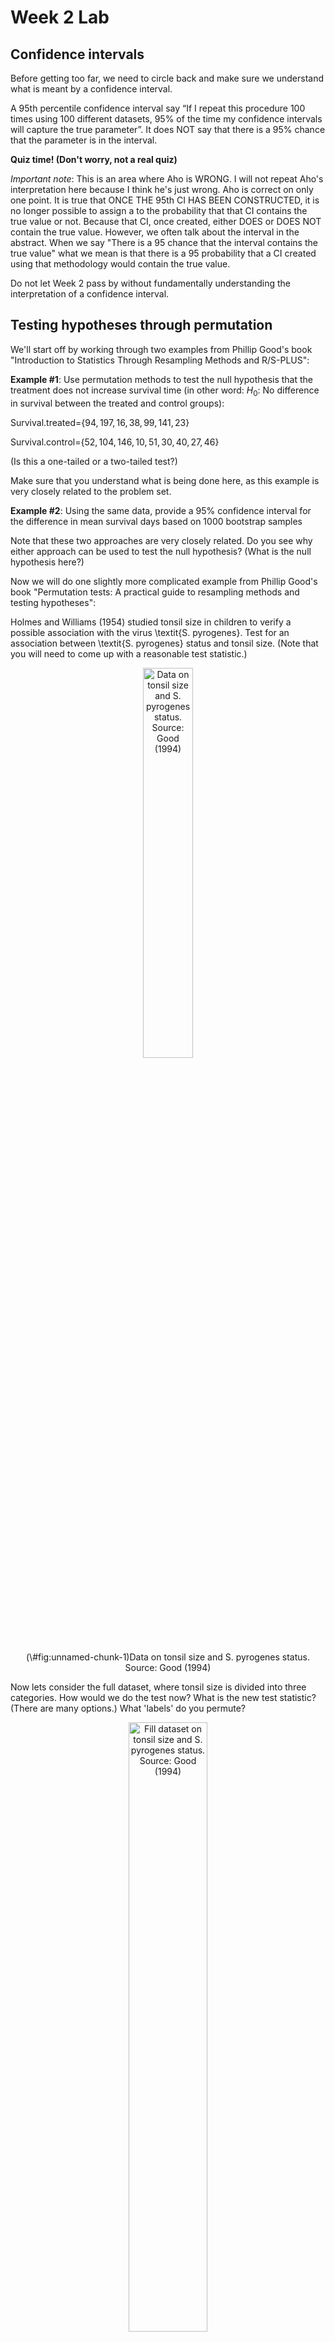 Week 2 Lab
=============

Confidence intervals
-----------------------

Before getting too far, we need to circle back and make sure we understand what is meant by a confidence interval. 

A 95th percentile confidence interval say “If I repeat this procedure 100 times using 100 different datasets, 95% of the time my confidence intervals will capture the true parameter”. It does NOT say that there is a 95% chance that the parameter is in the interval.

**Quiz time! (Don't worry, not a real quiz)**

*Important note*: This is an area where Aho is WRONG. I will not repeat Aho's interpretation here because I think he's just wrong. Aho is correct on only one point. It is true that ONCE THE 95th CI HAS BEEN CONSTRUCTED, it is no longer possible to assign a $%$ to the probability that that CI contains the true value or not. Because that CI, once created, either DOES or DOES NOT contain the true value. However, we often talk about the interval in the abstract. When we say "There is a 95$%$ chance that the interval contains the true value" what we mean is that there is a 95$%$ probability that a CI created using that methodology would contain the true value.

Do not let Week 2 pass by without fundamentally understanding the interpretation of a confidence interval. 

Testing hypotheses through permutation
------------------------------------

We'll start off by working through two examples from Phillip Good's book "Introduction to Statistics Through Resampling Methods and R/S-PLUS":

**Example #1**: Use permutation methods to test the null hypothesis that the treatment does not increase survival time (in other word: $H_{0}$: No difference in survival between the treated and control groups):

Survival.treated=$\{94,197,16,38,99,141,23 \}$

Survival.control=$\{52,104,146,10,51,30,40,27,46 \}$

(Is this a one-tailed or a two-tailed test?)

Make sure that you understand what is being done here, as this example is very closely related to the problem set.


**Example #2**: Using the same data, provide a 95% confidence interval for the difference in mean survival days based on 1000 bootstrap samples

Note that these two approaches are very closely related. Do you see why either approach can be used to test the null hypothesis? (What is the null hypothesis here?)

Now we will do one slightly more complicated example from Phillip Good's book "Permutation tests: A practical guide to resampling methods and testing hypotheses":

Holmes and Williams (1954) studied tonsil size in children to verify a possible association with the virus \textit{S. pyrogenes}. Test for an association between \textit{S. pyrogenes} status and tonsil size. (Note that you will need to come up with a reasonable test statistic.)

<div class="figure" style="text-align: center">
<img src="Table2categories.png" alt="Data on tonsil size and S. pyrogenes status. Source: Good (1994)" width="40%" />
<p class="caption">(\#fig:unnamed-chunk-1)Data on tonsil size and S. pyrogenes status. Source: Good (1994)</p>
</div>

Now lets consider the full dataset, where tonsil size is divided into three categories. How would we do the test now? What is the new test statistic? (There are many options.) What 'labels' do you permute?

<div class="figure" style="text-align: center">
<img src="Table3categories.png" alt="Fill dataset on tonsil size and S. pyrogenes status. Source: Good (1994)" width="50%" />
<p class="caption">(\#fig:unnamed-chunk-2)Fill dataset on tonsil size and S. pyrogenes status. Source: Good (1994)</p>
</div>

Basics of bootstrap and jackknife
------------------------------------

To get started with bootstrap and jackknife techniques, we start by working through a very simple example. First we simulate some data


```r
x<-seq(0,9,by=1)
```

This will constutute our "data". Let's print the result of sampling with replacement to get a sense for it...


```r
table(sample(x,size=length(x),replace=T))
```

```
## 
## 1 2 3 4 6 7 
## 1 2 2 1 2 2
```

Now we will write a little script to take bootstrap samples and calculate the means of each of these bootstrap samples


```r
xmeans<-vector(length=1000)
for (i in 1:1000)
  {
  xmeans[i]<-mean(sample(x,replace=T))
  }
```

The actual number of bootstrapped samples is arbitrary *at this point* but there are ways of characterizing the precision of the bootstrap (jackknife-after-bootstrap) which might inform the number of bootstrap samples needed. *In practice*, people tend to pick some arbitrary but large number of bootstrap samples because computers are so fast that it is often easy to draw far more samples than are actually needed. When calculation of the statistic is slow (as might be the case if you are using the samples to construct a phylogeny, for example), then you would need to be more concerned with the number of bootstrap samples. 

First, lets just look at a histogram of the bootstrapped means and plot the actual sample mean on the histogram for comparison



```r
hist(xmeans,breaks=30,col="pink")
abline(v=mean(x),lwd=2)
```

<img src="Week-2-lab_files/figure-html/unnamed-chunk-6-1.png" width="672" />

Calculating bias and standard error
-----------------------------------

From these we can calculate the bias and standard deviation for the mean (which is the "statistic"):

$$
\widehat{Bias_{boot}} = \left(\frac{1}{k}\sum^{k}_{i=1}\theta^{*}_{i}\right)-\hat{\theta}
$$


```r
bias.boot<-mean(xmeans)-mean(x)
bias.boot
```

```
## [1] -0.0191
```

```r
hist(xmeans,breaks=30,col="pink")
abline(v=mean(x),lwd=5,col="black")
abline(v=mean(xmeans),lwd=2,col="yellow")
```

<img src="Week-2-lab_files/figure-html/unnamed-chunk-7-1.png" width="672" />

$$
\widehat{s.e._{boot}} = \sqrt{\frac{1}{k-1}\sum^{k}_{i=1}(\theta^{*}_{i}-\bar{\theta^{*}})^{2}}
$$


```r
se.boot<-sd(xmeans)
```

We can find the confidence intervals in two ways:

Method #1: Assume the bootstrap statistics are normally distributed


```r
LL.boot<-mean(xmeans)-1.96*se.boot #where did 1.96 come from?
UL.boot<-mean(xmeans)+1.96*se.boot
LL.boot
```

```
## [1] 2.750336
```

```r
UL.boot
```

```
## [1] 6.211464
```

Method #2: Simply take the quantiles of the bootstrap statistics


```r
quantile(xmeans,c(0.025,0.975))
```

```
##   2.5%  97.5% 
## 2.6975 6.2000
```

Let's compare this to what we would have gotten if we had used normal distribution theory. First we have to calculate the standard error:


```r
se.normal<-sqrt(var(x)/length(x))
LL.normal<-mean(x)-qt(0.975,length(x)-1)*se.normal
UL.normal<-mean(x)+qt(0.975,length(x)-1)*se.normal
LL.normal
```

```
## [1] 2.334149
```

```r
UL.normal
```

```
## [1] 6.665851
```

In this case, the confidence intervals we got from the normal distribution theory are too wide.

Does it make sense why the normal distribution theory intervals are too wide? Because the original were were uniformly distributed, the data has higher variance than would be expected and therefore the standard error is higher than would be expected.

There are two packages that provide functions for bootstrapping, 'boot' and 'boostrap'. We will start by using the 'bootstrap' package, which was originally designed for Efron and Tibshirani's monograph on the bootstrap. 

To test the main functionality of the 'bootstrap' package, we will use the data we already have. The 'bootstrap' function requires the input of a user-defined function to calculate the statistic of interest. Here I will write a function that calculates the mean of the input values.


```r
library(bootstrap)
theta<-function(x)
  {
    mean(x)
  }
results<-bootstrap(x=x,nboot=1000,theta=theta)
results
```

```
## $thetastar
##    [1] 6.2 3.7 2.9 2.7 5.1 3.9 5.1 4.8 4.7 5.1 5.4 4.5 5.3 2.9 4.8 5.3 5.0 5.2
##   [19] 3.8 3.7 3.0 5.2 4.6 2.5 4.3 6.0 4.9 4.4 6.4 3.7 4.3 4.7 4.1 4.4 3.8 4.8
##   [37] 4.3 3.9 4.6 5.3 4.5 4.1 4.7 4.8 4.9 5.5 4.3 4.6 4.5 4.8 5.2 5.0 5.1 5.6
##   [55] 4.8 3.6 4.0 3.7 4.2 5.2 4.8 4.7 6.1 5.5 4.7 2.9 5.2 2.5 3.5 4.1 4.1 7.0
##   [73] 4.6 4.0 4.6 3.9 5.6 5.8 5.4 5.2 4.4 5.3 4.0 4.8 4.3 5.3 4.9 4.2 4.3 4.1
##   [91] 4.0 3.6 3.7 4.5 4.4 6.7 3.2 5.1 4.6 4.1 4.6 4.6 5.1 3.8 3.5 5.2 4.8 5.8
##  [109] 4.1 5.5 3.5 4.9 5.2 5.1 4.7 3.9 6.1 5.6 5.4 4.5 5.4 3.9 5.0 4.1 3.6 4.9
##  [127] 5.2 4.7 4.3 5.0 3.6 3.1 4.1 5.5 3.9 5.5 3.9 5.3 3.7 3.4 3.9 4.3 3.1 2.7
##  [145] 3.6 4.4 3.2 4.8 6.1 5.6 4.6 5.2 4.4 4.6 3.8 5.6 5.0 4.0 4.4 4.5 4.4 4.2
##  [163] 4.5 3.6 3.1 4.6 5.8 5.3 3.1 4.4 4.3 3.5 5.9 4.3 3.3 2.5 3.9 5.7 4.9 5.7
##  [181] 2.7 5.3 4.7 5.1 4.2 4.8 5.0 4.6 4.8 4.9 3.7 5.0 4.1 5.0 3.7 5.4 4.2 3.4
##  [199] 3.7 3.8 5.5 3.8 5.5 3.7 4.4 4.5 5.4 4.6 5.6 5.7 3.9 5.2 5.5 4.7 4.7 5.1
##  [217] 4.5 3.3 5.2 3.2 3.8 3.6 5.5 4.9 4.8 6.4 4.5 5.8 4.6 3.7 2.8 5.0 3.5 4.6
##  [235] 5.1 3.7 5.0 4.4 4.4 2.4 4.9 4.4 3.2 4.6 3.4 4.1 3.7 5.5 3.8 5.8 4.7 4.7
##  [253] 5.3 3.3 5.2 4.3 2.6 3.5 3.4 5.4 4.7 3.2 4.6 4.7 3.9 4.5 2.5 3.3 4.1 3.8
##  [271] 4.8 3.3 5.6 2.3 4.6 4.4 3.3 5.7 4.9 4.2 3.5 4.8 5.6 5.0 5.3 5.0 3.6 4.6
##  [289] 2.0 3.9 4.0 4.1 3.4 2.9 4.0 4.9 4.3 5.3 5.5 3.1 4.9 4.4 4.8 5.7 3.9 5.8
##  [307] 5.6 4.0 5.1 5.9 4.2 4.9 5.3 4.6 5.4 6.0 4.5 4.0 5.5 4.6 4.0 4.6 4.3 5.5
##  [325] 4.3 6.2 3.6 4.5 4.5 4.5 5.6 4.1 5.8 3.2 5.9 2.4 6.0 6.2 4.6 4.4 4.0 4.9
##  [343] 4.6 4.9 5.1 3.5 6.0 4.3 4.7 6.6 5.1 5.3 4.3 3.9 4.4 5.2 5.7 4.5 3.5 5.6
##  [361] 3.3 5.0 4.1 5.5 4.0 4.9 5.1 5.3 6.6 5.5 4.3 4.3 3.7 5.6 2.4 4.3 3.2 3.5
##  [379] 6.0 4.1 5.1 3.7 5.2 5.4 3.9 3.2 5.6 4.3 5.1 6.4 5.3 4.8 3.5 5.3 4.2 3.7
##  [397] 3.7 3.4 6.3 2.8 2.2 4.1 4.1 3.4 4.3 3.4 3.3 4.2 5.1 6.3 4.0 6.1 5.0 4.1
##  [415] 4.7 4.7 4.6 4.8 4.9 3.7 3.6 4.7 3.1 4.3 3.3 5.1 2.8 4.7 3.4 3.6 3.2 6.0
##  [433] 6.0 4.8 5.6 4.8 3.8 3.3 3.8 5.4 5.9 4.3 5.1 4.0 4.6 5.4 4.7 5.2 4.3 5.1
##  [451] 3.5 3.6 5.1 3.3 4.5 3.0 4.8 4.8 4.7 4.3 4.5 4.1 4.7 4.4 4.5 2.6 4.4 5.1
##  [469] 5.7 4.3 4.1 3.3 4.2 5.0 4.3 3.1 4.6 3.7 6.0 4.1 4.7 4.7 5.4 4.7 5.4 4.4
##  [487] 4.5 3.9 4.7 6.6 5.0 4.5 3.9 3.4 5.7 5.4 4.8 4.0 5.9 4.9 3.5 3.3 3.6 4.8
##  [505] 3.1 4.4 3.1 3.7 3.8 4.7 5.6 5.9 3.7 4.4 5.1 6.0 5.7 6.7 4.5 4.0 3.2 4.7
##  [523] 4.4 4.4 3.9 3.7 4.4 3.4 5.0 4.5 3.8 4.0 4.0 6.0 4.1 4.3 4.1 3.9 3.3 4.1
##  [541] 5.9 5.7 4.8 4.0 6.2 5.4 4.8 5.8 5.0 4.5 3.7 5.1 4.9 4.4 3.9 4.0 3.8 4.3
##  [559] 5.8 4.5 5.2 5.7 3.9 6.6 3.3 4.2 4.4 5.7 4.0 4.3 3.5 3.7 4.2 3.9 2.8 5.3
##  [577] 3.9 5.1 4.2 6.3 6.7 7.1 5.6 4.5 3.5 5.1 3.0 5.0 5.3 3.4 5.7 5.2 5.1 6.4
##  [595] 5.1 5.3 6.2 5.7 3.9 4.3 3.8 3.2 4.1 4.7 4.7 4.9 3.3 4.4 4.2 5.2 3.6 5.4
##  [613] 4.5 3.9 5.1 5.3 6.0 4.3 3.9 4.3 4.6 3.4 4.1 5.3 4.2 4.5 3.4 4.7 5.7 4.5
##  [631] 4.2 5.9 4.3 6.3 3.4 3.6 5.1 3.8 5.1 5.9 6.2 4.9 4.4 4.1 4.8 4.7 5.4 4.1
##  [649] 3.9 3.6 5.1 4.2 5.2 3.8 5.0 3.9 5.1 3.9 5.1 4.4 5.4 4.6 3.3 4.5 3.8 5.6
##  [667] 4.5 3.8 5.5 5.3 3.0 6.6 3.9 4.0 4.0 4.6 5.3 4.3 6.5 5.6 5.2 5.4 4.6 5.0
##  [685] 4.5 4.1 3.3 5.6 5.1 3.8 4.5 4.8 4.9 5.3 4.2 4.0 3.4 5.9 5.3 2.8 5.3 4.7
##  [703] 5.8 4.4 5.1 4.1 3.2 5.5 4.5 3.1 4.0 4.8 5.3 4.2 5.2 5.6 4.5 4.8 6.6 5.2
##  [721] 4.1 5.0 4.8 5.4 2.7 4.8 4.6 4.7 2.9 5.8 5.1 4.1 4.0 3.8 4.1 4.7 3.7 3.8
##  [739] 4.7 5.0 5.1 5.3 4.1 3.8 3.9 4.8 4.4 5.5 4.3 5.5 4.5 2.2 4.4 4.3 2.6 4.4
##  [757] 3.9 3.0 3.5 3.2 2.8 5.6 6.0 2.8 3.6 4.4 4.8 4.9 3.9 5.7 2.9 3.7 5.2 5.4
##  [775] 2.7 5.5 4.2 4.8 4.5 4.5 5.1 4.5 3.9 4.4 5.0 4.4 5.5 4.5 5.2 3.9 5.2 5.4
##  [793] 5.1 3.5 4.7 5.3 3.8 3.8 5.1 5.3 2.8 5.1 4.6 5.2 3.6 6.9 3.2 4.8 5.2 3.3
##  [811] 4.8 5.1 5.9 4.4 3.5 3.5 5.9 3.4 4.4 5.0 3.4 5.1 4.9 5.9 5.7 5.7 4.8 4.7
##  [829] 4.4 4.3 4.6 4.9 5.2 3.7 4.6 5.0 3.5 5.6 3.8 4.2 4.6 6.5 4.4 4.1 3.7 5.7
##  [847] 4.9 5.4 3.1 4.4 4.9 2.9 6.0 5.0 6.1 6.4 3.7 4.5 4.3 5.6 4.0 4.8 5.0 5.5
##  [865] 3.1 4.2 6.3 3.7 3.8 4.4 4.5 2.5 4.5 5.1 4.3 5.0 3.5 4.3 4.7 4.1 3.7 3.5
##  [883] 4.9 4.1 4.1 3.9 4.8 3.9 5.3 4.7 4.5 4.6 3.3 3.1 4.8 4.8 4.8 5.5 4.7 2.6
##  [901] 4.7 4.2 4.8 4.6 5.5 4.0 3.8 5.2 5.0 5.2 3.2 4.2 4.5 3.6 4.1 4.1 5.5 4.0
##  [919] 4.3 4.5 3.9 5.0 4.0 4.8 4.7 6.3 4.4 5.8 5.8 3.4 4.9 5.0 5.0 3.6 5.1 3.0
##  [937] 4.9 5.1 5.1 4.1 2.7 6.0 4.9 5.9 2.7 5.5 5.5 4.4 2.6 4.1 4.3 4.7 3.7 3.6
##  [955] 5.3 3.2 4.4 5.0 5.0 5.2 5.6 3.6 4.8 4.7 4.4 4.6 2.3 4.4 4.8 4.7 4.2 4.0
##  [973] 4.9 4.5 3.6 5.6 4.0 4.8 5.5 4.7 4.6 5.3 3.5 5.7 4.2 3.1 4.7 3.6 3.5 3.4
##  [991] 3.5 5.3 2.8 5.0 3.6 4.2 4.4 4.3 5.1 5.6
## 
## $func.thetastar
## NULL
## 
## $jack.boot.val
## NULL
## 
## $jack.boot.se
## NULL
## 
## $call
## bootstrap(x = x, nboot = 1000, theta = theta)
```

```r
quantile(results$thetastar,c(0.025,0.975))
```

```
##   2.5%  97.5% 
## 2.7975 6.2025
```

Notice that we get exactly what we got last time. This illustrates an important point, which is that the bootstrap functions are often no easier to use than something you could write yourself.

You can also define a function of the bootstrapped statistics (we have been calling this theta) to pull out immediately any summary statistics you are interested in from the bootstrapped thetas.

Here I will write a function that calculates the bias of my estimate of the mean (which is 4.5 [i.e. the mean of the number 0,1,2,3,4,5,6,7,8,9])


```r
bias<-function(x)
  {
  mean(x)-4.5
  }
results<-bootstrap(x=x,nboot=1000,theta=theta,func=bias)
results
```

```
## $thetastar
##    [1] 3.7 4.0 3.1 3.9 4.7 4.9 5.0 6.3 3.7 6.3 5.3 4.7 4.6 6.6 5.7 3.4 4.5 3.5
##   [19] 5.6 4.3 6.3 5.7 5.4 3.2 4.0 5.8 3.8 3.2 4.9 3.5 5.1 6.4 5.4 2.7 4.1 5.8
##   [37] 5.3 5.5 4.3 4.9 5.1 3.2 4.4 5.4 3.9 3.9 3.0 6.0 4.5 4.9 4.2 4.3 4.9 4.3
##   [55] 5.1 4.4 3.5 4.7 3.4 3.3 4.8 4.1 3.8 3.9 4.0 5.8 4.9 3.3 4.9 4.0 5.1 5.9
##   [73] 3.4 4.2 6.0 5.0 3.6 6.1 4.9 4.0 3.8 4.8 5.5 5.5 5.1 3.5 5.3 5.2 3.6 5.9
##   [91] 4.1 4.1 3.2 3.6 4.4 4.0 5.4 4.6 3.7 5.4 3.8 3.5 4.0 4.6 4.0 3.7 4.8 4.7
##  [109] 4.5 2.9 6.5 4.2 5.0 4.8 3.6 3.8 3.9 4.4 3.3 3.3 3.5 5.4 4.7 4.5 2.0 5.3
##  [127] 3.9 5.0 4.0 3.9 3.6 5.2 5.0 4.2 5.2 3.7 4.3 4.4 2.6 4.9 5.8 5.7 6.9 3.8
##  [145] 3.7 4.3 3.4 5.0 4.1 4.9 3.0 4.0 6.2 5.2 3.9 5.4 5.0 5.4 3.5 3.4 6.0 5.9
##  [163] 5.0 4.5 4.6 3.1 3.3 5.0 4.7 5.1 5.0 3.8 4.2 6.1 5.4 5.2 4.3 5.1 3.7 3.8
##  [181] 5.8 6.0 4.7 5.1 5.0 4.1 3.6 5.1 5.5 3.3 6.7 4.9 3.3 4.7 5.5 3.5 6.2 6.4
##  [199] 5.6 4.8 4.3 3.4 4.6 4.2 4.1 5.6 4.9 3.3 3.9 3.6 5.0 5.0 4.5 2.8 4.6 3.3
##  [217] 4.9 5.0 4.6 6.7 5.7 4.2 3.3 5.3 5.6 4.1 5.5 2.0 3.9 2.2 5.2 4.6 4.2 4.2
##  [235] 5.8 5.8 4.8 3.9 4.8 3.9 4.0 3.8 4.9 5.7 4.7 5.4 6.0 5.7 3.9 3.3 5.8 4.1
##  [253] 5.8 4.9 2.8 5.3 4.1 5.7 4.7 2.7 5.7 3.7 4.6 4.3 3.8 5.6 4.9 3.1 5.9 4.8
##  [271] 4.5 5.0 3.1 4.1 4.4 5.6 4.8 3.8 3.7 3.4 5.1 5.3 5.5 4.1 5.3 6.9 5.6 2.0
##  [289] 6.7 4.9 4.8 4.7 5.1 3.2 3.5 3.6 4.9 2.6 5.9 6.4 3.6 3.4 4.2 4.3 4.4 6.4
##  [307] 4.7 4.8 3.3 3.2 5.4 3.8 4.2 4.2 6.2 4.0 5.2 3.8 6.1 5.5 4.8 4.9 4.2 2.9
##  [325] 5.4 4.1 6.6 5.0 3.2 5.2 4.0 4.3 4.4 4.7 4.7 6.0 3.6 4.5 5.9 4.7 3.2 4.3
##  [343] 5.1 3.9 5.6 5.5 5.1 4.6 5.5 3.4 4.9 4.4 3.2 5.0 4.8 5.1 5.7 5.1 3.9 4.1
##  [361] 4.2 3.2 4.3 3.3 2.9 6.1 3.5 5.8 4.3 3.7 5.5 5.7 5.4 3.2 4.3 3.7 4.6 5.1
##  [379] 5.3 3.0 4.1 3.9 4.5 4.4 4.9 6.8 4.1 3.5 4.6 4.8 4.7 4.1 4.8 3.3 4.1 4.3
##  [397] 6.4 5.3 3.6 5.2 4.7 3.5 3.4 5.4 5.9 5.5 4.6 3.8 4.9 5.1 4.9 4.5 4.5 3.5
##  [415] 5.6 4.7 3.4 4.6 3.7 4.7 5.0 5.5 3.1 4.7 4.9 4.2 5.1 4.4 4.5 4.6 3.9 5.5
##  [433] 4.6 5.7 4.2 4.8 3.2 4.5 2.6 3.3 4.9 3.3 3.1 4.8 4.7 4.5 4.3 4.5 5.1 4.3
##  [451] 5.4 3.4 4.9 6.3 4.3 5.0 5.4 4.5 3.4 5.0 5.4 4.1 3.4 3.9 5.9 5.1 3.5 4.3
##  [469] 3.8 3.6 3.7 3.7 3.8 3.9 4.4 3.1 5.8 5.4 4.6 4.9 3.9 4.0 5.0 4.3 3.7 2.7
##  [487] 6.0 5.5 4.9 3.6 4.7 4.9 5.2 5.1 4.8 5.5 4.9 3.3 3.1 4.9 5.2 4.4 4.1 3.2
##  [505] 4.8 3.5 3.5 5.2 6.1 5.5 4.4 4.5 3.9 6.6 5.2 4.0 3.7 4.6 5.5 5.2 5.1 4.6
##  [523] 4.2 3.6 5.5 5.8 3.4 4.6 5.4 5.2 3.9 4.0 4.3 5.5 3.4 4.4 2.7 4.6 5.2 5.3
##  [541] 4.3 4.5 6.0 4.6 2.9 5.8 5.8 4.5 4.2 5.3 5.3 3.8 5.2 4.6 6.8 4.8 3.3 4.8
##  [559] 4.1 4.0 3.7 4.6 4.1 3.7 4.5 4.3 5.4 4.4 3.1 5.9 5.4 3.5 4.6 3.2 4.5 4.0
##  [577] 5.2 5.0 4.1 3.6 4.8 5.0 4.4 3.4 4.4 4.7 5.3 3.6 3.2 4.4 4.7 3.6 4.1 4.2
##  [595] 3.8 4.4 4.7 4.2 5.1 4.1 4.3 4.9 6.3 4.8 5.7 4.0 2.8 4.1 3.7 4.4 5.8 5.2
##  [613] 4.8 3.9 6.2 4.1 6.3 6.1 3.4 3.5 4.1 4.7 3.5 6.1 5.1 6.3 4.1 3.7 5.6 3.3
##  [631] 4.8 6.4 6.2 5.1 4.6 2.7 4.5 4.0 5.7 5.1 4.6 6.6 4.9 3.5 4.7 5.0 5.0 4.1
##  [649] 3.0 4.8 4.8 4.7 5.2 5.3 3.1 4.0 4.7 4.7 5.4 4.5 6.6 4.3 4.6 4.9 5.4 5.0
##  [667] 5.1 3.5 3.5 4.1 3.2 5.4 3.9 3.4 3.9 3.5 4.9 5.4 4.5 4.7 5.6 4.6 4.0 4.1
##  [685] 4.3 3.2 4.9 5.1 5.0 4.1 5.2 5.5 4.7 3.1 4.3 5.9 6.7 4.9 5.2 4.7 4.9 4.1
##  [703] 4.3 5.1 3.8 5.4 3.8 5.4 4.9 3.3 4.6 4.4 4.9 4.2 3.9 5.8 4.1 4.2 4.5 5.1
##  [721] 6.3 4.2 4.1 3.8 3.6 3.9 5.0 4.8 3.9 3.9 4.0 3.4 3.8 4.8 4.0 5.1 4.1 5.1
##  [739] 3.7 3.3 6.1 6.3 3.0 4.6 4.4 3.2 5.5 6.7 4.9 5.7 5.5 3.0 4.2 3.5 3.7 5.9
##  [757] 5.1 2.4 4.5 3.8 5.4 5.1 6.1 3.5 4.9 2.5 4.7 3.3 4.3 3.7 6.1 5.9 5.0 3.9
##  [775] 4.4 3.6 2.8 4.8 4.9 4.3 5.3 2.5 3.6 3.5 5.1 4.1 5.1 3.7 5.0 3.7 5.3 5.3
##  [793] 4.9 6.3 5.4 3.1 4.7 4.5 4.1 2.8 4.6 6.0 5.7 6.4 4.2 3.3 5.4 4.7 4.5 5.8
##  [811] 4.4 6.4 3.5 5.9 5.5 4.7 4.1 3.8 5.6 4.1 2.9 4.4 5.2 3.7 4.2 4.0 4.1 3.8
##  [829] 3.2 4.6 5.3 4.5 3.4 4.4 3.9 5.0 5.0 5.4 4.9 3.6 3.5 3.4 4.8 1.7 3.8 4.6
##  [847] 7.3 5.4 5.1 3.5 4.0 3.7 5.3 3.6 4.5 4.6 6.2 5.0 4.8 3.8 4.7 4.4 3.5 4.8
##  [865] 4.0 5.4 5.5 5.2 4.1 3.6 3.7 5.8 4.3 5.7 5.7 2.8 2.9 3.3 5.0 5.2 4.7 4.9
##  [883] 5.1 4.7 4.3 4.2 4.8 4.9 4.7 6.3 2.8 5.3 2.9 4.4 3.9 5.0 6.0 3.4 2.8 6.0
##  [901] 4.1 4.4 4.8 3.7 3.9 4.0 4.6 3.5 3.6 5.5 4.5 4.8 4.0 4.1 3.7 5.0 3.6 4.8
##  [919] 4.6 4.2 3.8 4.9 4.3 6.1 3.2 3.8 4.2 3.3 5.3 3.9 4.8 4.7 4.6 5.0 3.5 4.3
##  [937] 5.2 5.0 4.9 5.0 3.6 3.8 4.6 4.3 5.8 5.3 5.0 5.3 4.2 5.8 5.1 3.8 3.8 4.9
##  [955] 5.4 3.5 4.2 5.4 5.2 4.8 3.6 5.2 5.2 3.8 6.0 4.7 4.7 3.7 4.2 4.3 4.6 2.7
##  [973] 4.7 2.5 4.8 3.5 2.8 4.1 2.7 5.1 4.9 5.3 6.3 3.6 3.3 5.0 4.5 5.9 4.9 4.3
##  [991] 3.8 3.2 4.1 5.3 5.4 2.9 5.3 2.2 4.7 5.6
## 
## $func.thetastar
## [1] 0.0287
## 
## $jack.boot.val
##  [1]  0.507303371  0.454069767  0.351744186  0.208226221  0.071823204
##  [6]  0.006069364 -0.133923304 -0.237535014 -0.392238806 -0.539710145
## 
## $jack.boot.se
## [1] 1.015826
## 
## $call
## bootstrap(x = x, nboot = 1000, theta = theta, func = bias)
```

Compare this to 'bias.boot' (our result from above). Why might it not be the same? Try running the same section of code several times. See how the value of the bias ($func.thetastar) jumps around? We should not be surprised by this because we can look at the jackknife-after-bootstrap estimate of the standard error of the function (in this case, that function is the bias) and we can see that it is not so small that we wouldn't expect some variation in these values.

Remember, everything we have discussed today are estimates. The statistic as applied to your data will change with new data, as will the standard error, the confidence intervals - everything! All of these values have sampling distributions and are subject to change if you repeated the procedure with new data.

Note that we can calculate any function of $\theta^{*}$. A simple example would be the 72nd percentile:


```r
perc72<-function(x)
  {
  quantile(x,probs=c(0.72))
  }
results<-bootstrap(x=x,nboot=1000,theta=theta,func=perc72)
results
```

```
## $thetastar
##    [1] 3.9 4.2 6.0 5.1 5.2 3.7 4.2 4.0 3.8 5.2 5.6 4.2 5.2 6.6 3.8 5.6 3.0 5.2
##   [19] 5.0 4.7 4.1 4.4 5.3 3.9 4.4 4.5 4.7 4.3 4.3 5.4 4.4 2.6 4.4 5.2 4.4 4.4
##   [37] 4.3 5.2 5.1 6.0 4.8 3.8 4.1 4.5 5.9 4.7 5.4 4.3 3.1 4.4 5.2 5.0 5.8 4.8
##   [55] 3.3 4.5 4.8 6.6 5.0 4.5 5.9 5.3 4.2 4.3 3.5 3.4 4.9 5.1 4.1 6.1 5.0 4.1
##   [73] 3.9 4.4 4.6 3.5 3.6 5.7 4.7 4.5 2.9 3.7 5.0 3.1 4.7 3.7 4.5 4.2 5.2 4.9
##   [91] 4.9 3.1 2.7 5.8 5.0 5.4 4.4 5.4 5.0 4.5 4.6 4.5 4.9 4.3 4.9 3.4 5.4 3.6
##  [109] 4.2 5.3 3.4 4.3 5.3 4.4 5.2 5.6 5.5 5.9 4.9 4.4 5.7 3.8 5.8 5.0 3.4 3.8
##  [127] 4.7 4.7 5.3 3.7 4.9 6.8 5.9 4.7 4.2 2.8 4.1 6.4 4.2 5.7 4.3 4.8 3.2 5.3
##  [145] 4.4 6.3 4.8 6.2 5.1 4.3 5.7 5.6 5.8 3.9 1.7 3.3 3.0 4.8 3.2 4.2 5.1 5.5
##  [163] 5.4 5.2 4.7 4.8 2.7 4.9 4.6 3.4 5.5 4.7 4.5 3.7 3.3 4.2 2.7 4.2 6.3 4.9
##  [181] 4.8 5.4 4.0 5.2 5.0 3.1 5.5 5.1 4.1 4.6 5.1 2.9 4.8 5.9 4.5 4.4 6.8 3.9
##  [199] 4.3 4.4 5.4 3.9 3.9 2.0 3.4 5.0 5.2 4.7 5.7 6.4 3.9 3.7 4.8 5.7 2.5 5.4
##  [217] 5.7 4.7 5.0 4.6 5.2 5.6 3.3 5.3 5.3 4.5 5.6 4.4 4.2 2.8 4.7 4.5 3.6 6.4
##  [235] 4.3 5.6 4.1 6.3 4.7 4.2 3.4 4.5 4.9 4.2 4.2 3.1 4.0 3.5 4.7 3.7 5.0 4.7
##  [253] 4.4 3.3 3.1 6.2 2.8 4.8 4.7 4.4 5.8 4.6 4.7 4.3 4.6 3.3 5.0 5.8 5.2 3.4
##  [271] 4.4 4.7 2.8 5.2 4.1 3.6 5.2 4.0 4.9 4.2 4.5 4.7 3.3 4.4 5.4 4.3 5.5 2.6
##  [289] 3.9 5.2 4.8 5.2 4.9 5.2 4.8 5.0 4.2 5.4 4.3 4.8 3.9 5.7 3.3 4.3 4.5 3.6
##  [307] 5.4 4.2 4.5 5.0 4.4 3.5 2.4 4.3 5.0 4.8 4.8 3.4 3.3 4.5 3.6 5.7 3.2 5.3
##  [325] 5.0 5.0 5.3 6.0 4.7 4.8 5.1 5.4 3.8 4.4 5.1 4.8 4.4 4.8 5.2 4.2 5.0 3.3
##  [343] 5.1 4.7 5.9 3.4 4.2 3.6 4.5 3.9 4.5 5.7 3.0 3.4 3.5 4.7 5.2 4.5 4.7 4.5
##  [361] 4.1 5.1 3.6 2.9 4.3 4.5 4.9 3.3 3.4 3.9 4.5 4.2 3.0 4.3 4.8 4.8 4.0 4.2
##  [379] 3.8 4.8 5.2 4.4 5.0 3.4 2.8 3.2 5.0 5.4 3.0 5.1 5.2 5.1 5.8 4.7 2.4 4.1
##  [397] 5.3 4.5 5.7 4.0 5.3 4.5 3.9 4.9 4.5 6.4 4.6 5.5 3.5 4.8 3.5 5.1 5.3 4.3
##  [415] 7.0 2.6 5.8 5.8 3.0 3.9 4.0 4.7 6.0 4.9 4.3 3.0 2.4 6.2 3.8 4.8 5.1 3.5
##  [433] 4.6 5.0 4.7 5.3 4.4 4.6 3.4 3.0 4.6 4.4 4.7 3.4 5.4 3.9 6.3 5.8 5.6 4.6
##  [451] 4.2 2.1 3.4 3.9 3.9 4.5 5.0 6.2 3.9 2.2 4.3 2.8 4.7 3.9 5.8 5.2 4.9 5.3
##  [469] 4.5 3.9 4.5 3.4 3.6 5.4 4.6 5.1 4.1 5.0 4.7 4.5 5.1 6.3 4.3 3.8 5.0 4.3
##  [487] 5.3 4.9 5.4 2.8 4.6 5.8 4.0 4.8 6.0 6.0 5.1 4.0 3.3 4.7 4.7 4.2 5.8 4.5
##  [505] 5.8 3.8 4.5 5.5 5.3 3.9 2.9 5.4 4.9 3.0 5.7 3.8 4.5 5.4 5.2 4.4 5.0 4.5
##  [523] 3.7 4.3 5.4 5.6 5.4 4.0 4.2 1.9 6.0 5.0 3.8 5.2 4.8 4.5 4.8 4.6 2.6 4.8
##  [541] 4.4 4.1 5.1 6.7 5.0 4.3 4.3 5.2 5.3 4.6 4.4 4.1 5.7 3.0 4.2 3.5 4.2 4.7
##  [559] 2.7 4.2 5.8 6.3 5.9 3.9 5.3 4.1 4.7 3.9 6.5 3.4 3.0 3.8 5.5 4.3 4.6 4.2
##  [577] 4.8 4.5 3.9 4.2 3.5 3.7 5.2 3.7 5.5 4.8 3.4 3.4 4.8 2.8 4.3 5.2 3.1 5.2
##  [595] 3.8 2.5 4.5 4.1 3.5 5.5 3.2 3.7 4.6 4.9 3.6 4.7 3.8 3.6 3.4 4.8 4.6 5.9
##  [613] 4.8 3.6 4.7 3.6 5.0 6.3 5.5 3.7 3.6 5.0 5.0 3.1 4.0 4.8 4.9 6.6 3.5 5.0
##  [631] 5.5 4.9 5.3 6.0 3.2 3.9 4.7 5.1 4.0 5.4 4.7 5.2 5.7 4.0 4.0 3.3 1.6 4.9
##  [649] 5.5 4.7 5.0 3.5 5.3 4.6 2.8 3.2 3.6 3.0 4.9 4.1 4.6 4.8 4.1 4.5 3.4 4.3
##  [667] 3.1 3.9 2.2 5.3 6.0 4.6 5.0 5.8 4.2 3.9 3.2 4.9 4.6 4.2 4.3 4.5 3.3 4.9
##  [685] 4.0 4.7 3.7 2.9 4.9 6.2 4.1 4.2 4.3 4.2 2.6 3.0 2.8 5.0 4.3 5.5 3.4 5.1
##  [703] 3.1 4.0 5.2 3.7 4.6 4.4 3.5 4.0 5.3 5.7 4.6 3.5 4.5 4.4 3.8 6.0 3.9 4.3
##  [721] 5.6 5.2 4.1 4.3 5.0 4.7 5.5 5.0 5.3 5.3 4.2 4.1 4.0 5.3 4.1 3.4 4.7 5.1
##  [739] 4.5 5.3 5.0 5.5 5.8 3.7 3.5 4.6 3.6 4.3 4.9 4.5 5.3 2.3 4.4 5.6 5.0 3.3
##  [757] 5.5 4.2 4.8 3.4 5.2 4.0 4.1 3.3 4.0 4.2 4.2 5.1 3.9 4.0 3.1 5.7 2.6 4.9
##  [775] 5.0 6.2 4.6 4.1 2.7 3.8 4.5 4.1 3.9 4.8 4.9 4.8 3.9 4.8 4.1 5.2 4.2 3.4
##  [793] 4.7 6.5 4.8 5.2 5.2 3.9 4.9 4.0 3.4 5.0 4.9 6.6 3.1 3.1 4.0 4.8 4.6 5.9
##  [811] 3.9 4.7 2.9 5.2 4.2 4.6 4.2 3.4 3.2 3.2 5.2 4.5 4.5 4.1 5.0 4.2 3.5 4.4
##  [829] 4.9 4.3 3.9 5.9 4.7 2.6 4.3 6.0 3.2 3.9 5.0 5.1 3.1 4.2 5.2 4.7 3.4 3.3
##  [847] 4.2 3.7 5.6 3.6 4.4 3.6 5.2 4.2 4.5 4.1 5.1 4.4 5.3 3.9 4.2 5.8 4.2 5.5
##  [865] 5.0 4.1 4.9 3.3 5.4 4.4 5.0 3.3 4.7 5.6 3.6 5.0 4.0 4.9 3.9 2.7 4.5 2.9
##  [883] 4.0 3.4 3.9 3.7 4.0 5.0 5.9 3.1 4.7 4.3 5.6 5.4 3.6 4.8 3.3 5.3 5.3 3.6
##  [901] 6.1 6.7 5.8 4.2 4.1 3.1 6.5 4.8 4.6 4.4 4.3 4.1 4.9 4.4 4.9 5.5 4.3 6.8
##  [919] 5.1 4.2 3.5 5.0 6.1 3.3 3.8 4.5 3.9 5.0 2.1 4.0 6.2 2.8 4.4 4.1 5.0 4.5
##  [937] 4.2 5.1 5.1 5.0 3.8 3.7 5.0 5.1 4.9 4.1 4.9 2.2 1.3 3.4 4.7 5.7 4.0 4.9
##  [955] 4.6 5.5 3.4 4.1 6.4 4.4 4.7 4.2 3.9 4.0 5.6 2.9 3.6 4.3 5.2 5.6 3.8 4.4
##  [973] 4.3 5.7 3.5 3.8 3.4 4.1 4.3 4.0 4.7 2.8 4.8 3.8 4.4 5.4 5.3 6.2 5.7 3.3
##  [991] 4.6 4.4 4.0 6.2 4.8 6.0 5.4 4.2 3.5 5.4
## 
## $func.thetastar
## 72% 
##   5 
## 
## $jack.boot.val
##  [1] 5.500 5.300 5.200 5.200 5.000 5.000 5.000 4.700 4.664 4.500
## 
## $jack.boot.se
## [1] 0.8861364
## 
## $call
## bootstrap(x = x, nboot = 1000, theta = theta, func = perc72)
```

On Tuesday we went over an example in which we bootstrapped the correlation coefficient between LSAT scores and GPA. To do that, we sampled pairs of (LSAT,GPA) data with replacement. Here is a little script that would do something like that using (X,Y) data that are independently drawn from the normal distribution


```r
xdata<-matrix(rnorm(30),ncol=2)
```

Everyone's data is going to be different. With such a small sample size, it would be easy to get a positive or negative correlation by random change, but on average across everyone's datasets, there should be zero correlation because the two columns are drawn independently.


```r
n<-15
theta<-function(x,xdata)
  {
  cor(xdata[x,1],xdata[x,2])
  }
results<-bootstrap(x=1:n,nboot=50,theta=theta,xdata=xdata) 
#NB: xdata is passed to the theta function, not needed for bootstrap function itself
```

Notice the parameters that get passed to the 'bootstrap' function are: (1) the indexes which will be sampled with replacement. This is different that the raw data but the end result is the same because both the indices and the raw data get passed to the function 'theta' (2) the number of bootrapped samples (in this case 50) (3) the function to calculate the statistic (4) the raw data.

Lets look at a histogram of the bootstrapped statistics $\theta^{*}$ and draw a vertical line for the statistic as applied to the original data.


```r
hist(results$thetastar,breaks=30,col="pink")
abline(v=cor(xdata[,1],xdata[,2]),lwd=2)
```

<img src="Week-2-lab_files/figure-html/unnamed-chunk-17-1.png" width="672" />

Parametric bootstrap
---------------------

Let's do one quick example of a parametric bootstrap. We haven't introduced distributions yet (except for the Gaussian, or Normal, distribution, which is the most familiar), so lets spend a few minutes exploring the Gamma distribution, just so we have it to work with for testing out parametric bootstrap. All we need to know is that the Gamma distribution is a continuous, non-negative distribution that takes two parameters, which we call "shape" and "rate". Lets plot a few examples just to see what a Gamma distribution looks like. (Note that the Gamma distribution can be parameterized by "shape" and "rate" OR by "shape" and "scale", where "scale" is just 1/"rate". R will allow you to use either (shape,rate) or (shape,scale) as long as you specify which you are providing.

<img src="Week-2-lab_files/figure-html/unnamed-chunk-18-1.png" width="672" />


Let's generate some fairly sparse data from a Gamma distribution


```r
original.data<-rgamma(10,3,5)
```

and calculate the skew of the data using the R function 'skewness' from the 'moments' package. 


```r
library(moments)
theta<-skewness(original.data)
head(theta)
```

```
## [1] -0.3842826
```

What is skew? Skew describes how assymetric a distribution is. A distribution with a positive skew is a distribution that is "slumped over" to the right, with a right tail that is longer than the left tail. Alternatively, a distribution with negative skew has a longer left tail. Here we are just using it for illustration, as a property of a distribution that you may want to estimate using your data.

Lets use 'fitdistr' to fit a gamma distribution to these data. This function is an extremely handy function that takes in your data, the name of the distribution you are fitting, and some starting values (for the estimation optimizer under the hood), and it will return the parameter values (and their standard errors). We will learn in a couple weeks how R is doing this, but for now we will just use it out of the box. (Because we generated the data, we happen to know that the data are gamma distributed. In general we wouldn't know that, and we will see in a second that our assumption about the shape of the data really does make a difference.)


```r
library(MASS)
fit<-fitdistr(original.data,dgamma,list(shape=1,rate=1))
```

```
## Warning in densfun(x, parm[1], parm[2], ...): NaNs produced
```

```r
# fit<-fitdistr(original.data,"gamma")
# The second version would also work.
fit
```

```
##      shape       rate   
##    7.363413   14.709952 
##  ( 3.221175) ( 6.659387)
```

Now lets sample with replacement from this new distribution and calculate the skewness at each step:


```r
results<-c()
for (i in 1:1000)
  {
  x.star<-rgamma(length(original.data),shape=fit$estimate[1],rate=fit$estimate[2])
  results<-c(results,skewness(x.star))
  }
head(results)
```

```
## [1]  0.9453285 -0.2406668  0.3448688  1.7271260 -0.4968285 -0.4338740
```

```r
hist(results,breaks=30,col="pink",ylim=c(0,1),freq=F)
```

<img src="Week-2-lab_files/figure-html/unnamed-chunk-22-1.png" width="672" />

Now we have the bootstrap distribution for skewness (the $\theta^{*}$ s), we can compare that to the equivalent non-parametric bootstrap:


```r
results2<-bootstrap(x=original.data,nboot=1000,theta=skewness)
results2
```

```
## $thetastar
##    [1] -0.6553394142 -1.2582199291 -1.1219095850 -0.3675055551  0.1328731390
##    [6] -1.0228498150  0.1926422608 -0.7881833421 -0.1448973127 -0.2810903480
##   [11] -0.6005319454 -0.2658988331 -0.2845519502 -0.0513092802 -1.9178762430
##   [16]  0.0247110481 -0.7499290214 -0.7720608551 -0.2429986810 -0.4950720516
##   [21] -0.5537677768 -1.0967464007 -0.0564008480 -0.0884129427  0.5886749766
##   [26] -0.3638238571 -0.0241126756  0.3128267751 -0.3516949573 -0.5966861185
##   [31] -0.2004305357 -0.4162653875 -0.6238566992 -1.7222525762 -0.0942572313
##   [36] -0.5594884270 -0.3141251647  0.2005955426 -0.5190244332  0.0394322037
##   [41] -0.4454195589 -0.2517821513 -1.4271211521 -0.2347912179 -0.3197410301
##   [46]  0.3969816347 -0.4974111400 -0.1088754828  0.0009661700 -1.2757534125
##   [51] -0.5957984784  0.2513083892 -0.1127849611 -0.2208835755 -0.8253725272
##   [56] -1.2398527799  0.0950910746 -0.2994668983  0.2102583576 -0.3892514777
##   [61] -0.1393813077  0.0961829344  0.3191787520 -0.2098998475 -0.0948145354
##   [66] -0.4018252864  0.0853984174 -0.0945283138 -0.5657490342 -0.3424179093
##   [71] -0.5883693950  0.1353035492 -0.3942915721  0.4442631739 -0.3130811903
##   [76] -0.2983923447 -1.2283545031 -0.6874567720 -0.2658713025 -0.3685348570
##   [81] -0.9171221633 -0.9133866615 -0.2582051376 -0.4063550672 -0.3166270514
##   [86] -0.5144619773 -0.4311699392  0.4963227079 -0.0140456270 -0.5746360405
##   [91] -0.4745302488 -0.3511669940 -0.2519034365 -0.9970717744 -1.0004535077
##   [96]  0.1554705609  0.3583203840 -0.1668210727 -0.2569838882  0.7974500676
##  [101] -0.4283323901 -0.2920314542  0.0610053277 -0.1727311193 -1.4886292270
##  [106]  0.2844939719 -0.7629950755 -0.6194741231  0.2172403897  0.2864961783
##  [111] -0.3481452118 -0.2386331946 -0.3391701317 -0.1284679990 -0.8012131806
##  [116]  0.0689262866 -0.3941171379  0.2561364451 -0.0228123430 -0.6830898253
##  [121] -0.1070382765 -1.1545387712 -0.6948307847 -0.5328034403 -0.4748675584
##  [126] -0.4061532022 -0.3173417785 -0.3767209619 -0.7942340967 -1.4340907222
##  [131] -0.0757293983  0.0705435642  0.2872233256 -0.2356267532 -0.6937312647
##  [136] -0.6389093750 -0.2501581421 -0.4220413559  0.2360188646 -0.4337904555
##  [141]  0.3409100925 -0.1632393367 -0.0306175858 -0.9038972096 -0.8451414442
##  [146] -0.6079439609 -0.4864137311  0.4904737325  0.0378071635 -0.7110771703
##  [151] -0.3426404268 -0.8998358390 -0.2598006250 -0.4500257356 -1.5092771492
##  [156]  0.0204469343  0.0007326236 -0.7451985093 -0.0322344185 -0.1793627356
##  [161] -0.5294770001 -0.3328772521 -0.7680383601 -0.3164304828 -1.4787315758
##  [166] -0.7179560680 -0.3699147941 -0.5100295166 -0.3403682520 -0.4617346449
##  [171]  0.5296851673 -1.7197346469  0.1971032339 -0.0412993064 -0.1796450638
##  [176] -0.2745050854 -0.1589898323 -0.5555038948 -0.2353855584 -0.9628219669
##  [181] -0.7907722362 -0.5523420771 -0.0026109556 -1.0677228670  0.0594619365
##  [186] -0.0521745652 -1.0072320227 -0.3616913627  0.0517988032 -0.2861803885
##  [191]  0.2650221819 -0.1526521496 -0.4705991170  0.1079209944 -0.9504622178
##  [196] -0.0452530322 -0.6970682493 -0.5063026865 -0.7592283139 -0.3113156146
##  [201] -0.8400762968  0.1592739872 -0.0069059025 -0.2056510411 -0.5340576018
##  [206]  0.2855114244  0.0892016449 -0.6604232247 -1.0629936499 -0.7261336658
##  [211] -0.6147048324  0.0068033509  0.2350658949 -0.0922942794 -0.3590535175
##  [216] -0.0675024785 -0.3968352192  0.1123039291 -0.1097340559 -0.2770745353
##  [221] -0.3877510525 -0.5937640750  0.2946010096 -0.3692262259 -0.8216251944
##  [226] -0.6863022951 -0.4808902695 -0.7390567930 -0.9608940875 -0.5908945648
##  [231] -0.3228343347 -0.0312541944  0.0943535692  0.0262936718 -0.3139377745
##  [236] -0.8831243005 -1.0361226291 -0.7911299100  0.0106354873 -0.8653188536
##  [241] -0.2247773735  0.5149659602  0.6404904613 -0.5872553809  0.7720811959
##  [246]  0.6584608639  0.0950269990  0.0394006215 -0.3211476490 -0.5187949775
##  [251] -0.4721776126 -0.0168068299 -0.0559563770 -0.0279476567 -1.3778930006
##  [256] -0.0352258671 -0.4437885795 -0.2108933590  0.4183399246 -0.2037609735
##  [261] -0.4314482199 -0.6932327050 -0.1308508913 -0.2499886745  0.1335016958
##  [266] -0.5286413241 -0.7460617725  0.3794157188  0.0644291252  0.1930050746
##  [271] -0.4187055102 -0.6598180206 -0.6523242760 -0.4629509767 -1.4068027126
##  [276] -0.2143325560 -0.4286015789  0.3148795004 -0.4043811100 -0.2209956560
##  [281] -1.0948918557 -0.6540640263 -0.2334080546 -0.0380003471 -0.7804039163
##  [286] -1.0810897890 -0.5798377343  0.4728565345  0.3115168386  0.2151535203
##  [291] -1.1210219636 -0.7686990695 -0.5522951115  0.1005983259 -0.0893987191
##  [296] -0.1481975709 -0.2851404575 -0.1507992947 -0.8701604434 -0.0044354948
##  [301] -0.7098244707 -0.1179141979 -0.3415927643 -0.3578402476 -0.2656143014
##  [306] -0.4176863710  0.1148924002 -0.7685177248 -0.4294314770  0.2630268979
##  [311] -1.0524650359 -0.0347871324 -0.1676055477  0.3384753735  0.1076554557
##  [316]  0.0144502223 -0.4852543953 -0.1736956112  0.2041727603 -0.5869983420
##  [321]  0.0556377393  0.1813370104 -0.6326388227 -0.3376682556 -0.3174161051
##  [326] -0.2684625707 -0.2407974082 -0.2913549618 -0.7927691760  0.8306297984
##  [331] -0.0840406782 -1.1165506124 -0.8741789989 -0.6740901748 -0.3224540070
##  [336] -0.2319887515 -0.2499886745 -0.7503414846 -0.0123026063  0.0717625691
##  [341] -0.0753122469 -0.5119486962  0.6133976984 -0.6153363140  0.2958004021
##  [346] -0.7637948556  0.0906675480 -0.5940610753  0.0877786933 -0.1461022895
##  [351] -0.4240260381  0.3158230047  0.3465392104 -0.8982397662 -0.1520929298
##  [356]  0.1636699987 -0.0080768914 -0.2976866165 -0.3738676930 -1.2781766516
##  [361] -0.1887139910 -0.1319230318 -0.2553866654 -0.6024739453  0.1855124873
##  [366] -0.2641963899 -0.3182298922 -0.1393704052  0.0330014703  0.0231752997
##  [371] -0.0934447981 -0.3511748139 -0.0295413383 -0.0242832753 -0.1180196793
##  [376] -0.6517207825 -0.6767373190 -0.5951680441 -0.4807941696 -0.3012851830
##  [381] -0.3057523111  0.0282545199 -0.8283176537 -0.2952331584 -0.4814992443
##  [386] -0.0137159388 -0.7168218251 -0.1685358373 -0.9419107664 -0.2769666617
##  [391] -1.1408435291 -1.1095854958  0.1219363618 -0.3271922952  0.2595238743
##  [396]  0.1796911952  0.0264848610 -0.4235299916  0.2866470435 -0.3618970970
##  [401] -0.9526076874 -0.0238249383 -0.0032491122  0.2696197997 -0.0645745983
##  [406] -0.1421976151 -0.0213476300 -0.3032176820  0.0923702499 -0.4984027760
##  [411] -0.6691655762 -0.0953924457  0.0756220933  0.3258218881 -1.4667258582
##  [416]  0.1418701615 -0.3899860301 -0.3175114291 -0.4569623938 -0.2919945068
##  [421] -1.0119080459 -0.2772632312  0.2583131376  0.6819504266 -1.0815376940
##  [426] -0.2627145310 -0.1113645396  0.1095526876 -0.5120642371 -0.8051291799
##  [431]  0.2930926293 -0.1708710191 -0.8051330666 -0.2298951686 -0.1696415973
##  [436] -0.2969312222 -0.5390388256 -0.2705379501 -0.8914941301 -0.2846982661
##  [441] -0.1234130544 -0.2912222469 -0.6175211503 -0.3213992755 -1.0101620092
##  [446] -0.4351712265 -0.3455761692  0.2389151071 -0.4904317279 -0.3175114291
##  [451] -0.2235084732  0.5970429860 -0.5985562483  0.1509727383 -0.7771239595
##  [456] -0.5974271058  0.0595370360 -1.0170097981  0.1037205901  0.4215036704
##  [461]  0.5172623011  0.0349808670  0.0415618918 -0.4796391878 -0.4633818054
##  [466] -0.2740732409  0.3421794249 -0.9956102106  0.2443854623  0.4730289546
##  [471] -0.2316414906 -1.1652014021 -1.4387217198  0.2175452215 -0.0455653020
##  [476]  0.2109612752 -0.5118348265  0.1091962278 -0.7066459738 -1.0990196309
##  [481] -0.5546238961  0.7496904698  0.1613424152 -0.2554161588 -0.2721383449
##  [486] -0.6635144957 -0.2218361575 -0.9282207552 -1.2009000609 -0.1931314680
##  [491] -0.1550821244  0.2403387986 -0.6217785858 -0.3059512225  0.9195627385
##  [496] -0.5739849207 -0.0763655872 -0.9268521817 -1.0497247450 -0.2199244742
##  [501] -0.5447047413 -1.4397639502 -0.6747101984  0.9864892666 -1.0517299253
##  [506]  0.1110129964 -0.0193329996 -0.6815160300  0.0324840856 -0.3901250742
##  [511] -0.6299923536 -0.5079683362 -0.1358514920  0.2573119625 -1.0281230126
##  [516]  0.2841734694 -0.4811198130 -1.1554957746  0.0962852602 -0.4751454835
##  [521] -0.1272651468 -0.8909170726 -0.0980755394  0.9256799065 -0.6912035932
##  [526] -1.3172065059 -0.5497428299 -0.8646539057 -0.1112816637 -0.1763485799
##  [531] -0.5456941989 -0.5701793432 -2.0556336128 -0.5126841996 -0.2763728662
##  [536] -0.1857670583 -0.0841241408 -0.1278378971 -0.1023435396 -1.0775232263
##  [541] -0.3333392302  0.1368884010 -0.0152569190 -0.4450947255 -0.7678999301
##  [546] -0.0260495358  0.2682015461 -0.1729593567 -0.4729125968 -0.0756415544
##  [551] -0.2174118067 -0.7832059241 -0.0226851918 -0.0060362262  0.5220010399
##  [556]  0.1978926799 -0.2351058790 -0.8398536542  0.1154278202  0.2147511145
##  [561] -0.3337169772 -0.3014464762 -0.4028143346 -0.5191175906 -1.0170097981
##  [566] -0.4805558292 -1.3583069292  0.1239576153  0.1379351654 -0.2086259885
##  [571]  0.4611203893 -0.5311714376 -0.0607942306 -0.2755381635 -0.3879668403
##  [576]  0.0402717941 -0.8613651367 -0.0614192556 -0.8198172234  0.8973044614
##  [581] -0.3631026642  0.6084757461  0.1866781130 -0.9226595250  0.0537437669
##  [586] -0.3318999775  0.1484274860 -0.7014504288 -0.3996069566 -0.5409030302
##  [591] -0.5854239039  0.4865703840  0.2149051751  0.0995084445 -0.2911591644
##  [596]  0.5077345695 -0.6416251613 -0.2034286678 -0.2468831713  0.0702701226
##  [601]  0.3622665439 -0.6530113789 -0.9522945744  0.1492261828 -0.2780506159
##  [606] -0.9057785055 -0.8591945975  0.2006390697  0.0792497457 -0.0690890550
##  [611] -1.2457715077  0.5865669275  0.0569023886 -0.7628847934 -1.0557299154
##  [616] -0.2783735671  0.7263020285 -0.0414739999  0.0321046676 -0.1143929235
##  [621] -0.5657770445 -0.3346667303 -0.9972987046 -0.5546380716 -0.0513077272
##  [626] -0.1579442414 -1.0717776247 -0.8272108376 -0.9372157732  0.3238182849
##  [631] -0.9167526512  0.0092614835 -0.0009357756  0.0264848610 -0.9293475367
##  [636] -0.5801933900 -0.5412902206 -0.0471278301 -0.3207319190 -0.4674824320
##  [641]  1.0132694617 -0.5380167576 -0.5563562946 -0.4030574447  0.3212719980
##  [646] -0.1373546278 -2.5742240467 -0.4606164329 -0.5941086764 -0.0151386435
##  [651] -0.5738068644  0.7904015764 -1.4345826288 -0.6644715864 -0.2123977140
##  [656] -0.2286642062 -0.7929493808 -0.4828753251  0.1363061644  0.0160592127
##  [661] -0.5067821611 -0.4346359742 -0.7123437326 -1.0115628561 -0.9264724846
##  [666] -0.4306314320 -0.5507195732 -0.6893903753 -1.1820175820  0.0351475638
##  [671] -0.7914962533 -0.8616265205 -0.1312423110  1.3679364081 -0.9357778691
##  [676] -0.5781344909  0.0086301585 -0.6220585025  0.0567221923  0.6298884504
##  [681]  0.6406001173 -0.1673345633 -0.0112826911 -0.1295773878  0.4327440987
##  [686] -0.2566675008  0.1425587973 -0.1457039689  0.0988742860  0.2751232205
##  [691] -0.2475146957 -0.1428438492 -0.7116108749 -0.5559716740 -0.2098682525
##  [696]  0.1973432282  0.8018529462 -0.2856850820  0.1868098810  0.4782733772
##  [701] -0.6647176390 -0.7883428923 -0.0502941939 -0.5373582421  0.2707263619
##  [706] -0.3554625676  0.0314736219  0.1502737317 -0.4237946688  0.2874157308
##  [711] -0.3664658367 -0.5354072131 -0.7136654294  0.0297178147 -0.4912786313
##  [716] -0.8520081591 -0.5558185964  0.0230052676 -0.2072236831 -0.1031423110
##  [721] -0.9555413894 -0.7025145115 -0.3166388480  0.0035875334 -0.2366791028
##  [726] -0.1369939182  0.3427316704 -0.7814445964 -0.0957015465  0.1730756353
##  [731] -0.8377396516  0.0834733793  0.4434851364  0.1671466471 -0.5232145638
##  [736] -0.0457853704 -0.5680560250 -0.9528876752 -0.0609166229 -0.0502349536
##  [741] -0.0454776887  0.1329022482 -0.5478228043 -0.5595237430 -0.8034305602
##  [746]  0.4084874569  0.3132187938 -0.8220703346 -1.4452326180 -0.6805755406
##  [751] -0.5801434787 -0.4354394331 -0.2680247879 -0.6143479671 -0.4907489177
##  [756] -0.2766267510 -0.7350870266 -0.5748886779 -0.7625897578 -0.4605173961
##  [761] -1.1320994533 -0.5564616655 -0.4243715840 -1.0078819190 -0.8604294433
##  [766]  0.0326071375  0.7224254278  0.5642990232 -0.4203209191  0.1713339064
##  [771] -0.8721227308 -0.3327820008 -0.5907684382 -0.2424795986 -0.3053548849
##  [776] -0.2675312090 -0.2386723260 -0.5910208062 -0.2598873210 -0.5687011928
##  [781] -0.9092585254 -0.1207076836 -0.6189682806 -0.2048315503  0.2710142360
##  [786] -0.7744625043  0.2043929439  0.2958574323 -0.2529625640  0.2527644121
##  [791] -0.1827895608 -0.1730769442 -0.8653147808 -0.2645429990 -0.6952368194
##  [796] -0.2208835755 -0.4826242381 -0.4950720516 -0.6146734005 -0.6325737357
##  [801] -0.4827884534 -1.3031500503  0.1013541856  0.2669835609 -0.8539774614
##  [806] -1.9858827799 -0.7663465083 -0.7928075283 -0.7483566347 -0.1245641470
##  [811] -0.8085291338 -0.5116847989 -0.0844342050 -0.3296226413 -0.4851934470
##  [816] -0.0806115918  0.0300706642 -0.2887355180 -0.9370320623 -0.7332578689
##  [821] -1.2386778344 -0.9180781637 -1.1322481247  0.4255320908 -0.3400580664
##  [826] -0.8910737624 -0.4863399593 -0.2906294823  0.1287557356 -0.8419005837
##  [831]  0.1058319112 -0.2261125122 -0.4449391031 -0.2073144428 -0.5985200229
##  [836] -0.7216554520 -0.4950888779 -0.7298040512  0.1897191239  0.0182733125
##  [841] -0.3897376249  1.3670367263 -0.5185515633  0.1505777814 -1.0896642796
##  [846] -0.7422153826  0.1169306344 -1.1104303500 -0.1527692395  0.1316143907
##  [851] -1.0859778876 -0.9389914705 -0.4666247501 -0.7977647769 -1.5298923443
##  [856] -0.4467514935  0.1002193606 -0.2571100966 -0.2316414906 -0.7930825661
##  [861] -0.3599500631  0.1395414709 -0.8838614634 -0.4838516908 -0.5452001026
##  [866] -0.1716876238  0.1624414924 -0.3133528927 -0.3232168860  0.3382175122
##  [871] -0.7187720583 -1.2458762784 -0.5296255461  0.2546039921 -0.1236746978
##  [876] -0.4913622207  0.6041552091 -0.7392228942 -0.5613671122 -0.9772021486
##  [881] -0.2015697374  0.0015348941 -0.1880727354 -0.2328975866  0.2842570348
##  [886] -0.3596244877 -0.3506337883 -0.4375212086 -0.7466141784 -0.3111388435
##  [891] -0.3429192327 -0.8404680859 -0.6912035932 -0.2323703528 -0.3299975106
##  [896] -0.3649696710 -0.2463624250  0.1840440479  0.3186925152 -0.2939131509
##  [901] -0.8682647577 -0.6838598590 -0.2283820652 -0.7262195568 -0.5869149463
##  [906] -0.2439779415 -0.2160889027 -0.5149790903 -1.0379953836 -0.3605673215
##  [911] -0.1660810252 -0.0506112556 -0.0614408605 -0.3538019281  0.4272941614
##  [916] -0.4035621461 -0.7749383688  0.6017437508 -0.6073796305 -0.1619872994
##  [921]  0.0740504154 -0.6669886270 -0.1875025306 -0.5951680441 -0.1575680598
##  [926] -0.1021216622 -0.2464430194 -0.2941782244  0.3551649854  0.5163677368
##  [931] -0.7014983424 -0.4695476031  0.0131784857  0.3816783142  0.2876361337
##  [936] -0.6136438118 -0.5953254484 -0.2168638597  0.1771154411  0.0351820539
##  [941] -0.1351407005 -0.1199729290  0.0899450160 -0.1931314680 -0.2981815754
##  [946]  0.4338482734 -0.4512755103 -0.2304300567  0.3025321629 -0.1462888022
##  [951] -0.1779719976 -0.6766877926 -0.1871247365 -0.3209555253  0.3150606952
##  [956]  0.0992019622  0.0442357253 -0.0611450796 -1.3530922106 -1.2846734808
##  [961] -0.8754736314 -0.3375831594 -0.1390483350 -0.2233326261  0.5648173453
##  [966] -0.8357323704 -0.0074943071 -0.2025707417 -0.6259496254 -0.6496417961
##  [971] -0.1512887441 -0.7546811217 -0.6730206350 -1.1432391587 -0.1103952736
##  [976]  0.5654403731 -0.1793627356 -0.3856579128 -0.7007717728 -0.4409847304
##  [981] -0.6625970476 -0.1362343935 -0.3374179995 -0.5354574422  0.2200226039
##  [986]  0.4942801492 -1.0898576897 -0.1503183542  0.6657759917 -0.5957366394
##  [991] -0.4892230439  0.0527059075  0.2075689723 -0.3767121728 -0.1765078543
##  [996] -1.0376638619 -0.2759491273 -1.2090994796 -0.3478376086 -0.3199257480
## 
## $func.thetastar
## NULL
## 
## $jack.boot.val
## NULL
## 
## $jack.boot.se
## NULL
## 
## $call
## bootstrap(x = original.data, nboot = 1000, theta = skewness)
```

```r
hist(results,breaks=30,col="pink",ylim=c(0,1),freq=F)
hist(results2$thetastar,breaks=30,border="purple",add=T,density=20,col="purple",freq=F)
```

<img src="Week-2-lab_files/figure-html/unnamed-chunk-23-1.png" width="672" />

What would have happened if we would have fit a normal distribution instead of a gamma distribution?


```r
fit2<-fitdistr(original.data,dnorm,start=list(mean=1,sd=1))
```

```
## Warning in densfun(x, parm[1], parm[2], ...): NaNs produced

## Warning in densfun(x, parm[1], parm[2], ...): NaNs produced

## Warning in densfun(x, parm[1], parm[2], ...): NaNs produced

## Warning in densfun(x, parm[1], parm[2], ...): NaNs produced

## Warning in densfun(x, parm[1], parm[2], ...): NaNs produced

## Warning in densfun(x, parm[1], parm[2], ...): NaNs produced

## Warning in densfun(x, parm[1], parm[2], ...): NaNs produced

## Warning in densfun(x, parm[1], parm[2], ...): NaNs produced

## Warning in densfun(x, parm[1], parm[2], ...): NaNs produced

## Warning in densfun(x, parm[1], parm[2], ...): NaNs produced
```

```r
fit2
```

```
##       mean          sd    
##   0.50057107   0.16683482 
##  (0.05275780) (0.03729998)
```

```r
results.norm<-c()
for (i in 1:1000)
  {
  x.star<-rnorm(length(original.data),mean=fit2$estimate[1],sd=fit2$estimate[2])
  results.norm<-c(results.norm,skewness(x.star))
  }
head(results.norm)
```

```
## [1] -0.74794359  0.29763658 -1.08339403  0.89367970 -0.06004144  0.55558352
```

```r
hist(results,breaks=30,col="pink",ylim=c(0,1),freq=F)
hist(results.norm,breaks=30,col="lightgreen",freq=F,add=T)
hist(results2$thetastar,breaks=30,border="purple",add=T,density=20,col="purple",freq=F)
```

<img src="Week-2-lab_files/figure-html/unnamed-chunk-24-1.png" width="672" />

All three methods (two parametric and one non-parametric) really do give different distributions for the bootstrapped statistic, so the choice of which method is best depends a lot on the situation, how much data you have, and what you might already know about the underlying distribution.

Jackknifing is just as easy at bootstrapping. Here we will do a trivial example for illustration. We will write a little function for the mean even though you could put the function in directly with 'jackknife(x,mean)'


```r
theta<-function(x)
  {
  mean(x)
  }
x<-seq(0,9,by=1)
results<-jackknife(x=x,theta=theta)
results
```

```
## $jack.se
## [1] 0.9574271
## 
## $jack.bias
## [1] 0
## 
## $jack.values
##  [1] 5.000000 4.888889 4.777778 4.666667 4.555556 4.444444 4.333333 4.222222
##  [9] 4.111111 4.000000
## 
## $call
## jackknife(x = x, theta = theta)
```

Why do we not have to tell the 'jackknife' function how many replicates to do?

Let's compare this with what we would have obtained from bootstrapping


```r
results2<-bootstrap(x,1000,theta)
mean(results2$thetastar)-mean(x)  #this is the bias
```

```
## [1] 0.057
```

```r
sd(results2$thetastar)  #the standard deviation of the theta stars is the SE of the statistic (in this case, the mean)
```

```
## [1] 0.8643831
```


Everything we have done to this point used the R package 'bootstrap' - now lets compare that with the R package 'boot'. To avoid any confusion (a.k.a. masking) between the two packages, I recommend detaching the bootstrap package from the workspace with


```r
detach("package:bootstrap")
```


The 'boot' package is now recommended over the 'bootstrap' package, but they give the same answers and to some extent it is personal preference which one prefers to use.

We will still use the mean as the statistic of interest, but we will have to write a new function for it because the syntax of the 'boot' package is slightly different:


```r
library(boot)
theta<-function(x,index)
  {
  mean(x[index])
  }
boot(x,theta,R=999)
```

```
## 
## ORDINARY NONPARAMETRIC BOOTSTRAP
## 
## 
## Call:
## boot(data = x, statistic = theta, R = 999)
## 
## 
## Bootstrap Statistics :
##     original      bias    std. error
## t1*      4.5 -0.05605606   0.8726419
```

One of the main advantages to the 'boot' package over the 'bootstrap' package is the nicer formatting of the output.

Going back to our original code, lets see how we could reproduce all of these numbers:


```r
table(sample(x,size=length(x),replace=T))
```

```
## 
## 0 1 2 4 5 7 8 
## 2 1 3 1 1 1 1
```

```r
xmeans<-vector(length=1000)
for (i in 1:1000)
  {
  xmeans[i]<-mean(sample(x,replace=T))
  }
mean(x)
```

```
## [1] 4.5
```

```r
bias<-mean(xmeans)-mean(x)
se.boot<-sd(xmeans)
bias
```

```
## [1] 0.0292
```

```r
se.boot
```

```
## [1] 0.9270959
```

Why do our numbers not agree exactly with those of the boot package? This is because our estimates of bias and standard error are just estimates, and they carry with them their own uncertainties. That is one of the reasons we might bother doing jackknife-after-bootstrap.

The 'boot' package has a LOT of functionality. If we have time, we will come back to some of these more complex functions later in the semester as we cover topics like regression and glm.

